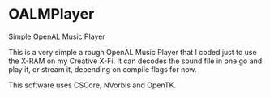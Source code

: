 # OALMPlayer
Simple OpenAL Music Player

This is a very simple a rough OpenAL Music Player that I coded just to use the X-RAM on my Creative X-Fi.
It can decodes the sound file in one go and play it, or stream it, depending on compile flags for now.

This software uses CSCore, NVorbis and OpenTK.
